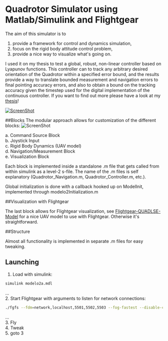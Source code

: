 # Quadrotor Simulator using Matlab/Simulink and Flightgear

The aim of this simulator is to  
1. provide a framework for control and dynamics simulation,   
2. focus on the rigid body attitude control problem,  
3. provide a nice way to visualize what's going on.  

I used it on my thesis to test a global, robust, non-linear controller based on Lyapunov functions. This controller can to track any arbitrary desired orientation of the Quadrotor within a specified error bound, and the results provide a way to translate bounded measurement and navigation errors to final pointing accuracy errors, and also to obtain a bound on the tracking accuracy given the timestep used for the digital implementation of the continuous controller. If you want to find out more please have a look at my [thesis](http://psic.fi.uba.ar/Publicaciones/Tesis/Rosito/Rosito.pdf)!

[![ScreenShot](https://github.com/clausqr/qrsim2/raw/master/clipWUM7wxO1uRY.png)](https://www.youtube.com/watch?v=WUM7wxO1uRY)

##Blocks
The modular approach allows for customization of the different blocks:
![ScreenShot](https://github.com/clausqr/qrsim2/raw/master/qrsim2-block-diagram.png)

a. Command Source Block  
b. Joystick Input  
c. Rigid Body Dynamics (UAV model)  
d. Navigation/Measurement Block  
e. Visualization Block  

Each block is implemented inside a standalone .m file that gets called from within simulink as a level-2 s-file. The name of the .m files is self explanatory (Quadrotor_Navigation.m, Quadrotor_Controller.m, etc.).  

Global initialization is done with a callback hooked up on ModelInit, implemented through modelo2Initialization.m

##Visualization with Flightgear

The last block allows for Flightgear visualization, see [Flightgear-QUADLSE-Model](https://github.com/clausqr/Flightgear-QUADLSE-Model) for a nice UAV model to use with Flightgear. Otherwise it's straightforward. 

##Structure

Almost all functionality is implemented in separate .m files for easy tweaking.

## Launching

1. Load with simulink:  
```bash
simulink modelo2a.mdl  
```
...  
2. Start Flightgear with arguments to listen for network connections:  
```bash
./fgfs --fdm=network,localhost,5501,5502,5503 --fog-fastest --disable-clouds --in-air --enable-freeze --aircraft=QUADLSE  
```
...  
3. Fly  
4. Tweak  
5. goto 3  
